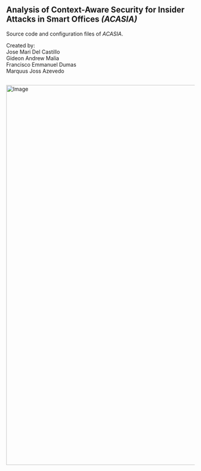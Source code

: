 ## Analysis of Context-Aware Security for Insider Attacks in Smart Offices <em>(ACASIA)</em>
<p align="justify">
Source code and configuration files of <em>ACASIA</em>.<br>
</p>
Created by:<br> Jose Mari Del Castillo <br>
Gideon Andrew Malia <br>
Francisco Emmanuel Dumas <br>
Marquus Joss Azevedo <br>

##

<img width="1920" height="1012" alt="Image" src="https://github.com/user-attachments/assets/d0f53d68-ce71-4b66-9481-c073f60f8a31" />

